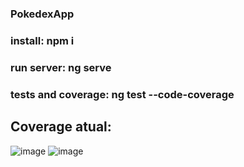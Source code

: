 ### PokedexApp

### install: npm i

### run server: ng serve

### tests and coverage: ng test --code-coverage


## Coverage atual:
![image](https://github.com/NewVini/pokedex/assets/53127563/4592937b-2d43-482b-8cc1-2945f28ca7c8)
![image](https://github.com/NewVini/pokedex/assets/53127563/dcbdd5ff-37fa-40a8-93cd-ecaf8c0e0a11)
